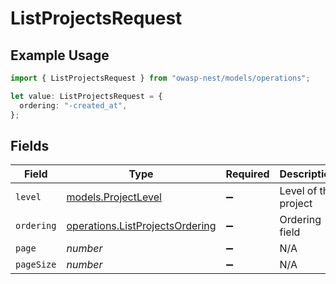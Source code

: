 # ListProjectsRequest

## Example Usage

```typescript
import { ListProjectsRequest } from "owasp-nest/models/operations";

let value: ListProjectsRequest = {
  ordering: "-created_at",
};
```

## Fields

| Field                                                                              | Type                                                                               | Required                                                                           | Description                                                                        | Example                                                                            |
| ---------------------------------------------------------------------------------- | ---------------------------------------------------------------------------------- | ---------------------------------------------------------------------------------- | ---------------------------------------------------------------------------------- | ---------------------------------------------------------------------------------- |
| `level`                                                                            | [models.ProjectLevel](../../models/projectlevel.md)                                | :heavy_minus_sign:                                                                 | Level of the project                                                               |                                                                                    |
| `ordering`                                                                         | [operations.ListProjectsOrdering](../../models/operations/listprojectsordering.md) | :heavy_minus_sign:                                                                 | Ordering field                                                                     | -created_at                                                                        |
| `page`                                                                             | *number*                                                                           | :heavy_minus_sign:                                                                 | N/A                                                                                |                                                                                    |
| `pageSize`                                                                         | *number*                                                                           | :heavy_minus_sign:                                                                 | N/A                                                                                |                                                                                    |